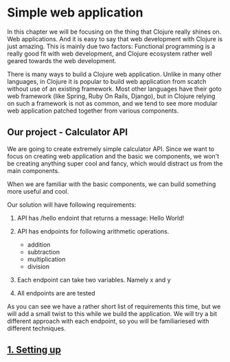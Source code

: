 # Simple web application

In this chapter we will be focusing on the thing that Clojure really shines on.
Web applications.
And it is easy to say that web development with Clojure is just amazing.
This is mainly due two factors:
Functional programming is a really good fit with web development,
and Clojure ecosystem rather well geared towards the web development.

There is many ways to build a Clojure web application.
Unlike in many other languages,
in Clojure it is popular to build web application from scatch without use of an existing framework.
Most other languages have their goto web framework (like Spring, Ruby On Rails, Django),
but in Clojure relying on such a framework is not as common,
and we tend to see more modular web application patched together from various components.

## Our project - Calculator API

We are going to create extremely simple calculator API.
Since we want to focus on creating web application and the basic we components,
we won't be creating anything super cool and fancy,
which would distract us from the main components.

When we are familiar with the basic components,
we can build something more useful and cool.

Our solution will have following requirements:

1. API has /hello endoint that returns a message: Hello World!

2. API has endpoints for following arithmetic operations.
   - addition
   - subtraction
   - multiplication
   - division

3. Each endpoint can take two variables. Namely x and y

4. All endpoints are are tested

As you can see we have a rather short list of requirements this time,
but we will add a small twist to this while we build the application.
We will try a bit different approach with each endpoint,
so you will be familiariesed with different techniques.

## [1. Setting up](1-setting-up.md)